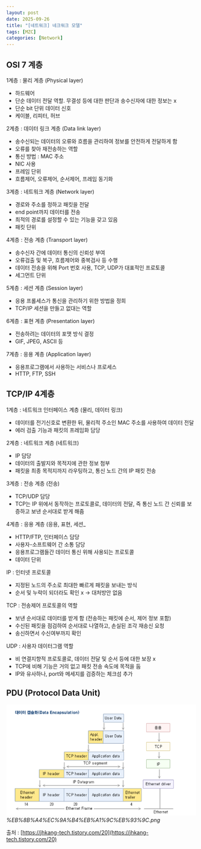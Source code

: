 ```yaml
---
layout: post
date: 2025-09-26
title: "[네트워크] 네크워크 모델"
tags: [MZC]
categories: [Network]
---
```



## OSI 7 계층


1계층 : 물리 계층 (Physical layer)

- 하드웨어
- 단순 데이터 전달 역할. 무결성 등에 대한 판단과 송수신자에 대한 정보는 x
- 단순 bit 단위 데이터 신호
- 케이블, 리피터, 허브

2계층 : 데이터 링크 계층 (Data link layer)

- 송수신되는 데이터의 오류와 흐름을 관리하여 정보를 안전하게 전달하게 함
- 오류를 찾아 재전송하는 역할
- 통신 방법 : MAC 주소
- NIC 사용
- 프레임 단위
- 흐름제어, 오류제어, 순서제어, 프레임 동기화

3계층 : 네트워크 계층 (Network layer)

- 경로와 주소를 정하고 패킷을 전달
- end point까지 데이터를 전송
- 최적의 경로를 설정할 수 있는 기능을 갖고 있음
- 패킷 단위

4계층 : 전송 계층 (Transport layer)

- 송수신자 간에 데이터 통신의 신뢰성 부여
- 오류검출 및 복구, 흐름제어와 중복검사 등 수행
- 데이터 전송을 위해 Port 번호 사용, TCP, UDP가 대표적인 프로토콜
- 세그먼트 단위

5계층 : 세션 계층 (Session layer)

- 응용 프롤세스가 통신을 관리하기 위한 방법을 정희
- TCP/IP 세션을 만들고 없대는 역할

6계층 : 표현 계층 (Presentation layer)

- 전송하려는 데이터의 포맷 방식 결정
- GIF, JPEG, ASCII 등

7계층 : 응용 계층 (Application layer)

- 응용프로그램에서 사용하는 서비스나 프로세스
- HTTP, FTP, SSH


## TCP/IP 4계층


1계층 : 네트워크 인터페이스 계층 (물리, 데이터 링크)

- 데이터를 전기신호로 변환한 뒤, 물리적 주소인 MAC 주소를 사용하여 데이터 전달
- 에러 검출 기능과 패킷의 프레임화 담당

2계층 : 네트워크 계층 (네트워크)

- IP 담당
- 데이터의 출발지와 목적지에 관한 정보 첨부
- 패킷을 최종 목적지까지 라우팅하고, 통신 노드 간의 IP 패킷 전송

3계층 : 전송 계층 (전송)

- TCP/UDP 담당
- TCP는 IP 위에서 동작하는 프로토콜로, 데이터의 전달, 즉 통신 노드 간 신뢰를 보증하고 보낸 순서대로 받게 해줌

4계층 : 응용 계층 (응용, 표현, 세션_

- HTTP/FTP, 인터페이스 담당
- 사용자-소프트웨어 간 소통 담당
- 응용프로그램들간 데이터 통신 위해 사용되는 프로토콜
- 데이터 단위

IP : 인터넷 프로토콜

- 지정된 노드의 주소로 최대한 빠르게 패킷을 보내는 방식
- 순서 및 누락이 되더라도 확인 x → 대처방안 없음

TCP : 전송제어 프로토콜의 역할

- 보낸 순서대로 데이터를 받게 함 (전송하는 패킷에 순서, 제어 정보 포함)
- 수신된 패킷을 점검하여 순서대로 나열하고, 손실된 조각 재송신 요청
- 송신하면서 수신여부까지 확인

UDP : 사용자 데이터그램 역할

- 비 연결지향적 프로토콜로, 데이터 전달 및 순서 등에 대한 보장 x
- TCP에 비해 기능은 거의 없고 패킷 전송 속도에 목적을 둠
- IP와 유사하나, port와 메세지를 검증하는 체크섬 추가


## PDU (Protocol Data Unit)


![0](/assets/img/2025-09-26-[네트워크]-네크워크-모델.md/0.png)_%EB%8B%A4%EC%9A%B4%EB%A1%9C%EB%93%9C.png_


출처 : [https://jhkang-tech.tistory.com/20](https://jhkang-tech.tistory.com/20)

